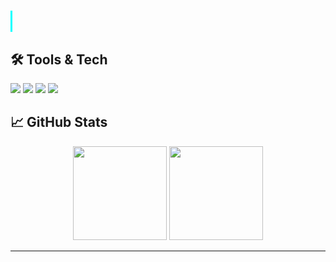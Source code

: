 <!-- Banner Gambar -->
<h1 class="typing">HI, I'M WAHYOU</h1>

<style>
@keyframes typing {
  from { width: 0 }
  to { width: 12ch }
}
@keyframes blink-caret {
  50% { border-color: transparent }
}
.typing {
  overflow: hidden;
  white-space: nowrap;
  border-right: 3px solid #0ff;
  width: 12ch;
  animation:
    typing 3s steps(12),
    blink-caret 0.75s step-end infinite;
}
</style>

## 🛠️ Tools & Tech

<p>
  <img src="https://img.shields.io/badge/Laravel-F55247?style=for-the-badge&logo=laravel&logoColor=white" />
  <img src="https://img.shields.io/badge/MySQL-00758F?style=for-the-badge&logo=mysql&logoColor=white" />
  <img src="https://img.shields.io/badge/VS%20Code-007ACC?style=for-the-badge&logo=visual-studio-code&logoColor=white" />
  <img src="https://img.shields.io/badge/Git-F1502F?style=for-the-badge&logo=git&logoColor=white" />
</p>

## 📈 GitHub Stats

<p align="center">
  <img src="https://github-readme-stats.vercel.app/api?username=wahyouu22&show_icons=true&theme=tokyonight" height="150" />
  <img src="https://github-readme-stats.vercel.app/api/top-langs/?username=wahyouu22&layout=compact&theme=tokyonight" height="150"/>
</p>

---

